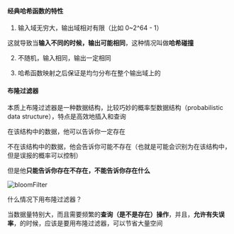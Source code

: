 #### 经典哈希函数的特性

1. 输入域无穷大，输出域相对有限（比如 0~2^64 - 1）

这就导致当**输入不同的时候，输出可能相同**，这种情况叫做**哈希碰撞**

2. 不随机，输入相同，输出一定相同

3. 哈希函数映射之后保证是均匀分布在整个输出域上的



#### 布隆过滤器

本质上布隆过滤器是一种数据结构，比较巧妙的概率型数据结构（probabilistic data structure），特点是高效地插入和查询

在该结构中的数据，他可以告诉你一定存在

不在该结构中的数据，他会告诉你可能不存在（也就是可能会识别为在该结构中，但是误报的概率可以控制）

但是他**只能告诉你存在不存在，不能告诉你存在什么**

![bloomFilter](D:\大四\准备面试\frontend-interview\算法\bloomFilter.png)



什么情况下用布隆过滤器？

当数据量特别大，而且需要频繁的**查询（是不是存在）操作**，并且，**允许有失误率**，的时候，应该是要用布隆过滤器，可以节省大量空间 

